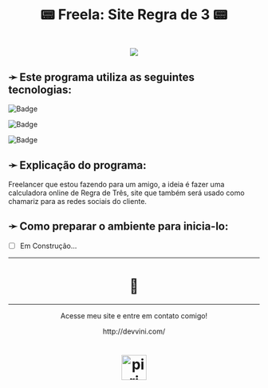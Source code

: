 <h1 align="center">📟 Freela: Site Regra de 3 📟</h1>

<h1 align="center"> <img src="https://img.shields.io/badge/Status-Em_Construção_🧱-%234696db?style=for-the-badge&logo=gear)"> </h1>

<h2>➛ Este programa utiliza as seguintes tecnologias:</h2>

![Badge](https://img.shields.io/badge/Linguagem_Principal-JavaScript-%237159c1?style=for-the-badge&logo=javascript)

![Badge](https://img.shields.io/badge/Estrutura-HTML-%237159c1?style=for-the-badge&logo=html5)

![Badge](https://img.shields.io/badge/Estilo-CSS-%237159c1?style=for-the-badge&logo=css3)

<h2>➛ Explicação do programa:</h2>
<p>
  Freelancer que estou fazendo para um amigo, a ideia é fazer uma calculadora online de Regra de Três, site que também será usado como chamariz para as redes sociais do cliente.
</p>

<h2>➛ Como preparar o ambiente para inicia-lo:</h2>

  - [ ] Em Construção...

<hr>
<h1 align="center"> 🚧 </h1>
<hr>
<p align="center">Acesse meu site e entre em contato comigo!</p>
<p align="center">http://devvini.com/</p>

<h1 align="center"><img alt="piri" title="Feito por VMG" src="https://devvini.com/media/logoAss.png" style="width:50px;"/></h1>

